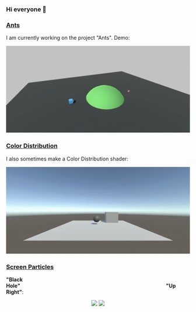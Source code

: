 ### Hi everyone 👋

### [Ants](https://github.com/VladimirShat/Ants)
I am currently working on the project "Ants". Demo:

<img src="https://github.com/VladimirShat/Ants/blob/main/Screenshots%20and%20Art/Demo-1.gif" width="800" />

### [Color Distribution](https://github.com/VladimirShat/Shaders/tree/main/Assets/Color%20Distribution)
I also sometimes make a Color Distribution shader:

<img src="https://github.com/VladimirShat/Shaders/blob/main/Screenshots%20and%20Art/ColorControl-Demo.gif" width="800" />

### [Screen Particles](https://github.com/VladimirShat/ScreenParticles)

**"Black Hole"**⠀⠀⠀⠀⠀⠀⠀⠀⠀⠀⠀⠀⠀⠀⠀⠀⠀⠀⠀⠀⠀⠀⠀⠀⠀⠀⠀⠀⠀⠀⠀⠀⠀⠀⠀⠀⠀⠀⠀**"Up Right"**:

<div style="text-align:center"><img src="https://github.com/VladimirShat/Screen-Particles/blob/main/Gifs/BlackHole.gif" width="425" />
<img src="https://github.com/VladimirShat/Screen-Particles/blob/main/Gifs/UpRight.gif" width="425" /></div>

<!--
**VladimirShat/VladimirShat** is a ✨ _special_ ✨ repository because its `README.md` (this file) appears on your GitHub profile.

Here are some ideas to get you started:

- 🔭 I’m currently working on ...
- 🌱 I’m currently learning ...
- 👯 I’m looking to collaborate on ...
- 🤔 I’m looking for help with ...
- 💬 Ask me about ...
- 📫 How to reach me: ...
- 😄 Pronouns: ...
- ⚡ Fun fact: ...
-->

